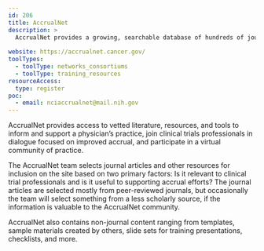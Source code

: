 ```yaml
---
id: 206
title: AccrualNet
description: >
  AccrualNet provides a growing, searchable database of hundreds of journal articles with easy-to-read summaries, helpful tools, sample materials, and training resources.  
  
website: https://accrualnet.cancer.gov/
toolTypes:
  - toolType: networks_consortiums
  - toolType: training_resources    
resourceAccess:
  type: register
poc:
  - email: nciaccrualnet@mail.nih.gov
---
```

AccrualNet provides access to vetted literature, resources, and tools to inform and support a physician’s practice, join clinical trials professionals in dialogue focused on improved accrual, and participate in a virtual community of practice.

The AccrualNet team selects journal articles and other resources for inclusion on the site based on two primary factors: Is it relevant to clinical trial professionals and is it useful to supporting accrual efforts? The journal articles are selected mostly from peer-reviewed journals, but occasionally the team will select something from a less scholarly source, if the information is valuable to the AccrualNet community.

AccrualNet also contains non-journal content ranging from templates, sample materials created by others, slide sets for training presentations, checklists, and more.